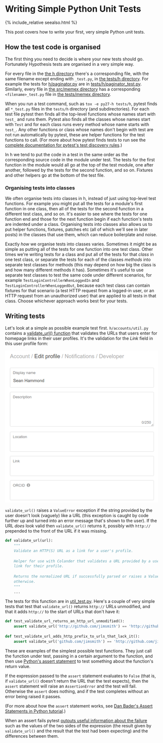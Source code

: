 Writing Simple Python Unit Tests
================================

<p></p>

{% include_relative seealso.html %}

This post covers how to write your first, very simple Python unit tests.

How the test code is organised
------------------------------

The first thing you need to decide is where your new tests should go.
Fortunately Hypothesis tests are organised in a very simple way.

For every file in the [the h directory](https://github.com/hypothesis/h/tree/51f07c93b4cd2313118b8ba7625337c9586011cc/h)
there's a corresponding file, with the same filename except ending with `_test.py`,
in [the tests/h directory](https://github.com/hypothesis/h/tree/51f07c93b4cd2313118b8ba7625337c9586011cc/tests/h).
For example the tests for [h/paginator.py](https://github.com/hypothesis/h/blob/51f07c93b4cd2313118b8ba7625337c9586011cc/h/paginator.py)
are in [tests/h/paginator_test.py](https://github.com/hypothesis/h/blob/51f07c93b4cd2313118b8ba7625337c9586011cc/tests/h/paginator_test.py).
Similarly, every file in [the src/memex directory](https://github.com/hypothesis/h/tree/51f07c93b4cd2313118b8ba7625337c9586011cc/src/memex)
has a corresponding `<filename>_test.py` file in
[the tests/memex directory](https://github.com/hypothesis/h/tree/51f07c93b4cd2313118b8ba7625337c9586011cc/tests/memex).

When you run a test command, such as `tox -e py27-h tests/h`, pytest finds all
`*_test.py` files in the `tests/h` directory (and subdirectories).
For each test file pytest then finds all the top-level functions whose names
start with `test_` and runs them. Pytest also finds all the classes whose names
start with `Test` and for each class runs every method whose name starts with
`test_`. Any other functions or class whose names don't begin with test
are not run automatically by pytest, these are helper functions for the test
functions to call.
(For more about how pytest finds tests to run see the
[complete documentation for pytest's test discovery rules](http://docs.pytest.org/en/latest/goodpractices.html#test-discovery).)

In h we tend to put the code in a test in the same order as the corresponding
source code in the module under test. The tests for the first function in the
module would all go at the top of the test module, one after another, followed
by the tests for the second function, and so on. Fixtures and other helpers go
at the bottom of the test file.

### Organising tests into classes

We often organise tests into classes in h, instead of just using top-level
test functions. For example you might put all the tests for a module's first
function in one class, then all of the tests for the second function in a
different test class, and so on. It's easier to see where the tests for one
function end and those for the next function begin if each function's tests
are indented under a class. Organising tests into classes also allows us to
put helper functions, fixtures, patches etc (all of which we'll see in later
posts) in the classes that use them, which can reduce boilerplate and noise.

Exactly _how_ we organise tests into classes varies. Sometimes it might be as
simple as putting all of the tests for one function into one test class. Other
times we're writing tests for a class and put all of the tests for that _class_
in one test class, or separate the tests for each of the classes _methods_ into
separate test classes for methods (this may depend on how big the class is and
how many different methods it has). Sometimes it's useful to use separate test
classes to test the same code under different scenarios, for example
`TestLoginControllerWhenLoggedIn` and `TestLoginControllerWhenLoggedOut`,
because each test class can contain fixtures for that scenario (a test HTTP
request from a logged-in user, or an HTTP request from an unauthorized user)
that are applied to all tests in that class. Choose whichever approach works
best for your tests.


Writing tests
-------------

Let's look at a simple as possible example test first.
`h/accounts/util.py` contains a 
[validate_url() function](https://github.com/hypothesis/h/blob/8d11e918005581f35f97268e9470eb3c34a6b416/h/accounts/util.py#L9)
that validates the URLs that users enter for homepage links in their user
profiles. It's the validation for the _Link_ field in this user profile form:

<img src="/assets/images/user-profile-form.png">

`validate_url()` raises a `ValueError` exception if the string provided by the
user doesn't look (vaguely) like a URL (this exception is caught by code
further up and turned into an error message that's shown to the user).
If the URL _does_ look valid then `validate_url()` returns it, possibly with
`http://` prepended to the front of the URL if it was missing.

```python
def validate_url(url):
    """
    Validate an HTTP(S) URL as a link for a user's profile.

    Helper for use with Colander that validates a URL provided by a user as a
    link for their profile.

    Returns the normalized URL if successfully parsed or raises a ValueError
    otherwise.
    """
    ...
```

The tests for this function are in
[util_test.py](https://github.com/hypothesis/h/blob/8d11e918005581f35f97268e9470eb3c34a6b416/tests/h/accounts/util_test.py).
Here's a couple of very simple tests that test that `validate_url()` returns
`http://` URLs unmodified, and that it adds `http://` to the start of URLs that
don't have it:

```python
def test_validate_url_returns_an_http_url_unmodified():
    assert validate_url('http://github.com/jimsmith') == 'http://github.com/jimsmith'

def test_validate_url_adds_http_prefix_to_urls_that_lack_it():
    assert validate_url('github.com/jimsmith') == 'http://github.com/jimsmith'
```

These are examples of the simplest possible test functions. They just call the
function under test, passing in a certain argument to the function, and then
use [Python's assert statement](https://docs.python.org/2/reference/simple_stmts.html#the-assert-statement)
to test something about the function's return value.

If the expression passed to the `assert` statement evaluates to `False`
(that is, if `validate_url()` doesn't return the URL that the test expects),
then the `assert` statement will raise an `AssertionError` and the test will fail.
Otherwise the `assert` does nothing, and if the test completes without an error
being raised it passes.

(For more about how the `assert` statement works, see
[Dan Bader's Assert Statements in Python tutorial](https://dbader.org/blog/python-assert-tutorial).)

When an assert fails pytest
[outputs useful information about the failure](http://doc.pytest.org/en/latest/example/reportingdemo.html)
such as the values of the two sides of the expression (the result given by
`validate_url()` and the result that the test had been expecting) and the
differences between them.
